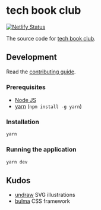 # tech book club

[![Netlify Status](https://api.netlify.com/api/v1/badges/94b28e10-c085-4c2d-8f33-5c246be50f62/deploy-status)](https://app.netlify.com/sites/wizardly-shannon-f69850/deploys)

The source code for [tech book club](https://techbookclub.dev/).

## Development

Read the [contributing guide](./CONTRIBUTING.md).

### Prerequisites

- [Node JS](https://nodejs.org/en/)
- [yarn](https://yarnpkg.com/) (`npm install -g yarn`)

### Installation

```bash
yarn
```

### Running the application

```bash
yarn dev
```

## Kudos

- [undraw](https://undraw.co/) SVG illustrations
- [bulma](https://bulma.io) CSS framework

